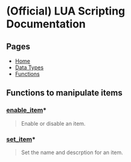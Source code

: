 
# (Official) LUA Scripting Documentation

## Pages

- [Home](../../index)
- [Data Types](../data-types)
- [Functions](../functions)

## Functions to manipulate items

### [enable_item](items/enable_item)*

> Enable or disable an item.

### [set_item](items/set_item)*

> Set the name and descrption for an item.
